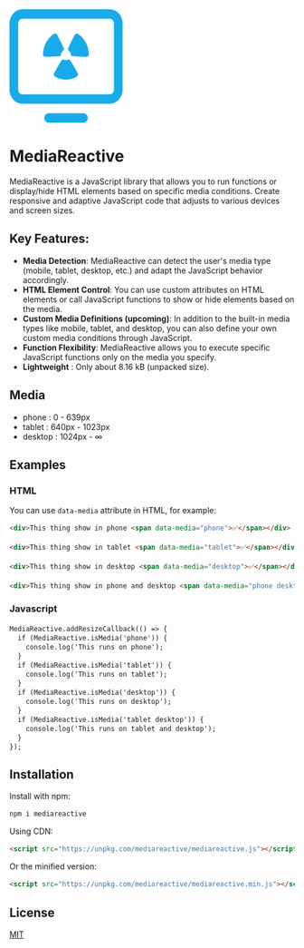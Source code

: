 <img src="./logo.png" alt="MediaReactive Logo" width="200" height="200">
    
# MediaReactive
MediaReactive is a JavaScript library that allows you to run functions or display/hide HTML elements based on specific media conditions. Create responsive and adaptive JavaScript code that adjusts to various devices and screen sizes.

## Key Features:

- **Media Detection**: MediaReactive can detect the user's media type (mobile, tablet, desktop, etc.) and adapt the JavaScript behavior accordingly.
- **HTML Element Control**: You can use custom attributes on HTML elements or call JavaScript functions to show or hide elements based on the media.
- **Custom Media Definitions (upcoming)**: In addition to the built-in media types like mobile, tablet, and desktop, you can also define your own custom media conditions through JavaScript.
- **Function Flexibility**: MediaReactive allows you to execute specific JavaScript functions only on the media you specify.
- **Lightweight** : Only about 8.16 kB (unpacked size).

## Media

- phone    :   0 - 639px
- tablet   :   640px - 1023px
- desktop  :   1024px - ∞

## Examples

### HTML

You can use `data-media` attribute in HTML, for example:

```HTML
<div>This thing show in phone <span data-media="phone">✅</span></div>

<div>This thing show in tablet <span data-media="tablet">✅</span></div>

<div>This thing show in desktop <span data-media="desktop">✅</span></div>

<div>This thing show in phone and desktop <span data-media="phone desktop">✅</span></div>
```

### Javascript

```JS
MediaReactive.addResizeCallback(() => {
  if (MediaReactive.isMedia('phone')) {
    console.log('This runs on phone');
  }
  if (MediaReactive.isMedia('tablet')) {
    console.log('This runs on tablet');
  }
  if (MediaReactive.isMedia('desktop')) {
    console.log('This runs on desktop');
  }
  if (MediaReactive.isMedia('tablet desktop')) {
    console.log('This runs on tablet and desktop');
  }
});
```

## Installation

Install with npm:

```bash
npm i mediareactive
```

Using CDN:

```HTML
<script src="https://unpkg.com/mediareactive/mediareactive.js"></script>
```

Or the minified version:

```HTML
<script src="https://unpkg.com/mediareactive/mediareactive.min.js"></script>
```

## License

[MIT](http://www.opensource.org/licenses/mit-license.php)
